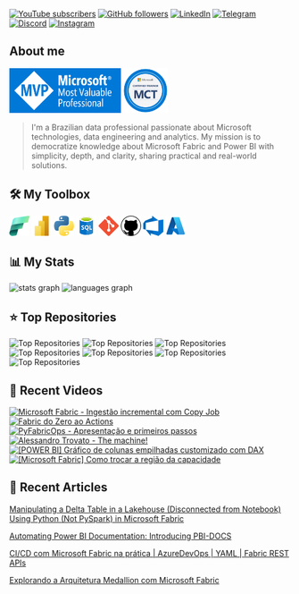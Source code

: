 [![YouTube subscribers](https://img.shields.io/youtube/channel/subscribers/UCst_4Wi9DkGAc28uEPlHHHw?style=for-the-badge&logo=youtube&logoColor=ff0000&colorA=fff&colorB=000)](https://www.youtube.com/@alisonpezzott?sub_confirmation=1)
[![GitHub followers](https://img.shields.io/github/followers/alisonpezzott?style=for-the-badge&logo=github&logoColor=000&colorA=fff&colorB=000)](https://github.com/alisonpezzott)
[![LinkedIn](https://custom-icon-badges.demolab.com/badge/LinkedIn-0A66C2?logo=linkedin-white&logoColor=fff&style=for-the-badge)](https://linkedin.com/in/alisonpezzott)
[![Telegram](https://img.shields.io/badge/Telegram-2CA5E0?logo=telegram&logoColor=white&style=for-the-badge)](https://t.me/alisonpezzott)
[![Discord](https://img.shields.io/badge/Discord-%235865F2.svg?&logo=discord&logoColor=white&style=for-the-badge)](https://discord.gg/sJTDvWz9sM)
[![Instagram](https://img.shields.io/badge/Instagram-%23E4405F.svg?logo=Instagram&logoColor=white&style=for-the-badge)](https://instagram.com/alisonpezzott)  

## About me  

<div align="left">
  <a href="https://mvp.microsoft.com/pt-BR/MVP/profile/807db423-418d-4c8d-bb59-08732cdbbf34" target="_blank" rel="noreferrer"><img src="assets/mvp.png"  width="200" height="80" alt="Microsoft MVP" /></a>
  <a href="https://learn.microsoft.com/en-us/users/alisonpezzott-4199/transcript" target="_blank" rel="noreferrer"><img src="assets/mct.png"  width="80" height="80" alt="Microsoft Certified Trainer" /></a>
</div>

> I'm a Brazilian data professional passionate about Microsoft technologies, data engineering and analytics. My mission is to democratize knowledge about Microsoft Fabric and Power BI with simplicity, depth, and clarity, sharing practical and real-world solutions.


## 🛠️ My Toolbox

<div align="left">
  <a href="https://www.microsoft.com/en-us/microsoft-fabric" target="_blank" rel="noreferrer"><img src="assets/fabric.png"  width="36" height="36" alt="Microsoft Fabric" /></a>
  <a href="https://www.microsoft.com/en-usr/power-platform/products/power-bi" target="_blank" rel="noreferrer"><img src="assets/powerbi.png"  width="36" height="36" alt="Microsoft Power BI" /></a>
  <a href="https://www.python.org/" target="_blank" rel="noreferrer"><img src="assets/python.png" width="36" height="36" alt="Python" /></a>
  <a href="https://www.microsoft.com/en-us/sql-server" target="_blank" rel="noreferrer"><img src="assets/sql.png"  width="36" height="36" alt="SQL" /></a>
  <a href="https://www.git-scm.com" target="_blank" rel="noreferrer"><img src="assets/git.png"  width="36" height="36" alt="Git" /></a>
  <a href="https://www.github.com" target="_blank" rel="noreferrer"><img src="assets/github.png"  width="36" height="36" alt="GitHub" /></a>
  <a href="https://www.dev.azure.com/" target="_blank" rel="noreferrer"><img src="assets/ado.png"  width="36" height="36" alt="Azure DevOps" /></a>
  <a href="https://portal.azure.com" target="_blank" rel="noreferrer"><img src="assets/azure.png"  width="36" height="36" alt="Microsoft Azure" /></a>
</div>

 
## 📊 My Stats  

<div align="left">
  <img align="top" src="https://github-readme-stats.vercel.app/api?username=alisonpezzott&hide_title=false&hide_rank=true&show_icons=true&include_all_commits=true&count_private=true&theme=catppuccin_latte&disable_animations=false&locale=en&hide_border=true&order=1" alt="stats graph"  
  />
  <img 
    src="https://github-readme-stats.vercel.app/api/top-langs?username=alisonpezzott&locale=en&hide_title=true&layout=compact&theme=catppuccin_latte&langs_count=10&hide_border=true&order=2&hide=roff,Batchfile&card_width=800" 
    alt="languages graph"
  />
</div>  

## ⭐ Top Repositories

<div align="left">
  <img 
    src="https://github-readme-stats.vercel.app/api/pin/?username=alisonpezzott&repo=pyfabricops&theme=catppuccin_latte&hide_border=true" 
    alt="Top Repositories"
  />
  <img 
    src="https://github-readme-stats.vercel.app/api/pin/?username=alisonpezzott&repo=pyfabricops-examples&theme=catppuccin_latte&hide_border=true" 
    alt="Top Repositories"
  />
  <img 
    src="https://github-readme-stats.vercel.app/api/pin/?username=alisonpezzott&repo=pbi-docs&theme=catppuccin_latte&hide_border=true" 
    alt="Top Repositories"
  />
  <img 
    src="https://github-readme-stats.vercel.app/api/pin/?username=alisonpezzott&repo=pbi-ci-cd-isv-multi-tenant&theme=catppuccin_latte&hide_border=true" 
    alt="Top Repositories"
  />
  <img 
    src="https://github-readme-stats.vercel.app/api/pin/?username=alisonpezzott&repo=power_bi_projects_workflow&theme=catppuccin_latte&hide_border=true" 
    alt="Top Repositories"
  />
  <img 
    src="https://github-readme-stats.vercel.app/api/pin/?username=alisonpezzott&repo=calendar&theme=catppuccin_latte&hide_border=true" 
    alt="Top Repositories"
  />
  <img 
    src="https://github-readme-stats.vercel.app/api/pin/?username=alisonpezzott&repo=useful-snippets&theme=catppuccin_latte&hide_border=true" 
    alt="Top Repositories"
  />
</div>

## 🎥 Recent Videos  

<!-- BEGIN YOUTUBE-CARDS -->
[![Microsoft Fabric - Ingestão incremental com Copy Job](https://ytcards.demolab.com/?id=YNqpvy9vQV0&title=Microsoft+Fabric+-+Ingest%C3%A3o+incremental+com+Copy+Job&lang=en&timestamp=1754391663&background_color=%230d1117&title_color=%23ffffff&stats_color=%23dedede&max_title_lines=2&width=250&border_radius=5 "Microsoft Fabric - Ingestão incremental com Copy Job")](https://www.youtube.com/watch?v=YNqpvy9vQV0)
[![Fabric do Zero ao Actions](https://ytcards.demolab.com/?id=jQyXqq1LUVU&title=Fabric+do+Zero+ao+Actions&lang=en&timestamp=1753061364&background_color=%230d1117&title_color=%23ffffff&stats_color=%23dedede&max_title_lines=2&width=250&border_radius=5 "Fabric do Zero ao Actions")](https://www.youtube.com/watch?v=jQyXqq1LUVU)
[![PyFabricOps - Apresentação e primeiros passos](https://ytcards.demolab.com/?id=-wE237PfEZo&title=PyFabricOps+-+Apresenta%C3%A7%C3%A3o+e+primeiros+passos&lang=en&timestamp=1752498902&background_color=%230d1117&title_color=%23ffffff&stats_color=%23dedede&max_title_lines=2&width=250&border_radius=5 "PyFabricOps - Apresentação e primeiros passos")](https://www.youtube.com/watch?v=-wE237PfEZo)
[![Alessandro Trovato - The machine!](https://ytcards.demolab.com/?id=dfsBkCHGeXc&title=Alessandro+Trovato+-+The+machine%21&lang=en&timestamp=1751459901&background_color=%230d1117&title_color=%23ffffff&stats_color=%23dedede&max_title_lines=2&width=250&border_radius=5 "Alessandro Trovato - The machine!")](https://www.youtube.com/watch?v=dfsBkCHGeXc)
[![[POWER BI] Gráfico de colunas empilhadas customizado com DAX](https://ytcards.demolab.com/?id=KJq296OjUqw&title=%5BPOWER+BI%5D+Gr%C3%A1fico+de+colunas+empilhadas+customizado+com+DAX&lang=en&timestamp=1750242351&background_color=%230d1117&title_color=%23ffffff&stats_color=%23dedede&max_title_lines=2&width=250&border_radius=5 "[POWER BI] Gráfico de colunas empilhadas customizado com DAX")](https://www.youtube.com/watch?v=KJq296OjUqw)
[![[Microsoft Fabric] Como trocar a região da capacidade](https://ytcards.demolab.com/?id=5Xuin4yVz5Y&title=%5BMicrosoft+Fabric%5D+Como+trocar+a+regi%C3%A3o+da+capacidade&lang=en&timestamp=1748944803&background_color=%230d1117&title_color=%23ffffff&stats_color=%23dedede&max_title_lines=2&width=250&border_radius=5 "[Microsoft Fabric] Como trocar a região da capacidade")](https://www.youtube.com/watch?v=5Xuin4yVz5Y)
<!-- END YOUTUBE-CARDS -->


## 📝 Recent Articles  

[Manipulating a Delta Table in a Lakehouse (Disconnected from Notebook) Using Python (Not PySpark) in Microsoft Fabric](https://www.linkedin.com/pulse/manipulating-delta-table-lakehouse-disconnected-from-notebook-alison-jfyyf/?trackingId=UxsVtBhLTzeNzuYammFkrQ%3D%3D)  

[Automating Power BI Documentation: Introducing PBI-DOCS](https://www.linkedin.com/pulse/automating-power-bi-documentation-introducing-pbi-docs-alison-pezzott-omvkf/?trackingId=QpgtJB2IQsuUEuajt7j%2BCw%3D%3D)  

[CI/CD com Microsoft Fabric na prática | AzureDevOps | YAML | Fabric REST APIs](https://www.linkedin.com/pulse/cicd-com-microsoft-fabric-na-pr%25C3%25A1tica-azuredevops-yaml-alison-pezzott-clbrf/?trackingId=QpgtJB2IQsuUEuajt7j%2BCw%3D%3D)  

[Explorando a Arquitetura Medallion com Microsoft Fabric](https://www.linkedin.com/pulse/explorando-arquitetura-medallion-com-microsoft-fabric-alison-pezzott-ptdjf/?trackingId=QpgtJB2IQsuUEuajt7j%2BCw%3D%3D)  
